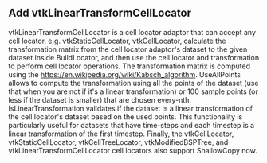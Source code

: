 ## Add vtkLinearTransformCellLocator

vtkLinearTransformCellLocator is a cell locator adaptor that can accept any cell locator, e.g.
vtkStaticCellLocator, vtkCellLocator, calculate the transformation matrix from the cell
locator adaptor's dataset to the given dataset inside BuildLocator, and then use the cell locator
and transformation to perform cell locator operations. The transformation matrix is computed
using the https://en.wikipedia.org/wiki/Kabsch_algorithm. UseAllPoints allows to compute the
transformation using all the points of the dataset (use that when you are not if it's a linear
transformation) or 100 sample points (or less if the dataset is smaller) that are chosen
every-nth. IsLinearTransformation validates if the dataset is a linear transformation of the cell
locator's dataset based on the used points. This functionality is particularly useful for
datasets that have time-steps and each timestep is a linear transformation of the first timestep. Finally, the
vtkCellLocator, vtkStaticCellLocator, vtkCellTreeLocator, vtkModifiedBSPTree, and vtkLinearTransformCellLocator cell
locators also support ShallowCopy now.
